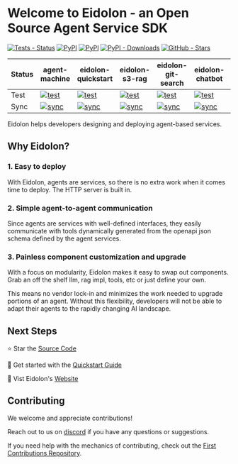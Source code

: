 # Welcome to Eidolon - an Open Source Agent Service SDK
 
[![Tests - Status](https://img.shields.io/github/actions/workflow/status/eidolon-ai/eidolon/test_python.yml?style=flat&label=eidolon)](https://github.com/eidolon-ai/eidolon)
[![PyPI](https://img.shields.io/pypi/v/eidolon-ai-sdk?style=flat&label=eidolon-ai-sdk)](https://pypi.org/project/eidolon-ai-sdk/)
[![PyPI](https://img.shields.io/pypi/v/eidolon-ai-client?style=flat&label=eidolon-ai-client)](https://pypi.org/project/eidolon-ai-client/)
[![PyPI - Downloads](https://img.shields.io/pypi/dm/eidolon-ai-sdk?color=blue)](https://pypistats.org/packages/eidolon-ai-sdk)
[![GitHub - Stars](https://img.shields.io/github/stars/eidolon-ai/eidolon?style=flat&color=blue)](https://github.com/eidolon-ai/eidolon)

| Status | agent-machine | eidolon-quickstart | eidolon-s3-rag | eidolon-git-search | eidolon-chatbot | web-researcher | azure-llm | github-assistant |
|--------|---------------|-------------------|----------------|-------------------|-----------------|----------------|-----------|------------------|
| Test | [![test](https://img.shields.io/github/actions/workflow/status/eidolon-ai/agent-machine/test.yml?label=test)](https://github.com/eidolon-ai/agent-machine) | [![test](https://img.shields.io/github/actions/workflow/status/eidolon-ai/eidolon-quickstart/test.yml?label=test)](https://github.com/eidolon-ai/eidolon-quickstart) | [![test](https://img.shields.io/github/actions/workflow/status/eidolon-ai/eidolon-s3-rag/test.yml?label=test)](https://github.com/eidolon-ai/eidolon-s3-rag) | [![test](https://img.shields.io/github/actions/workflow/status/eidolon-ai/eidolon-git-search/test.yml?label=test)](https://github.com/eidolon-ai/eidolon-git-search) | [![test](https://img.shields.io/github/actions/workflow/status/eidolon-ai/eidolon-chatbot/test.yml?label=test)](https://github.com/eidolon-ai/eidolon-chatbot) | [![test](https://img.shields.io/github/actions/workflow/status/eidolon-ai/web-researcher/test.yml?label=test)](https://github.com/eidolon-ai/web-researcher) | [![test](https://img.shields.io/github/actions/workflow/status/eidolon-ai/azure-llm/test.yml?label=test)](https://github.com/eidolon-ai/azure-llm) | [![test](https://img.shields.io/github/actions/workflow/status/eidolon-ai/github-assistant/test.yml?label=test)](https://github.com/eidolon-ai/github-assistant) |
| Sync | [![sync](https://img.shields.io/github/actions/workflow/status/eidolon-ai/agent-machine/update.yml?label=sync)](https://github.com/eidolon-ai/agent-machine) | [![sync](https://img.shields.io/github/actions/workflow/status/eidolon-ai/eidolon-quickstart/update.yml?label=sync)](https://github.com/eidolon-ai/eidolon-quickstart) | [![sync](https://img.shields.io/github/actions/workflow/status/eidolon-ai/eidolon-s3-rag/update.yml?label=sync)](https://github.com/eidolon-ai/eidolon-s3-rag) | [![sync](https://img.shields.io/github/actions/workflow/status/eidolon-ai/eidolon-git-search/update.yml?label=sync)](https://github.com/eidolon-ai/eidolon-git-search) | [![sync](https://img.shields.io/github/actions/workflow/status/eidolon-ai/eidolon-chatbot/update.yml?label=sync)](https://github.com/eidolon-ai/eidolon-chatbot) | [![sync](https://img.shields.io/github/actions/workflow/status/eidolon-ai/web-researcher/update.yml?label=sync)](https://github.com/eidolon-ai/web-researcher) | [![sync](https://img.shields.io/github/actions/workflow/status/eidolon-ai/azure-llm/update.yml?label=sync)](https://github.com/eidolon-ai/azure-llm) | [![sync](https://img.shields.io/github/actions/workflow/status/eidolon-ai/github-assistant/update.yml?label=sync)](https://github.com/eidolon-ai/github-assistant) |

Eidolon helps developers designing and deploying agent-based services.

## Why Eidolon?
### 1. Easy to deploy
With Eidolon, agents are services, so there is no extra work when it comes time to deploy. The HTTP server is built in.

### 2. Simple agent-to-agent communication
Since agents are services with well-defined interfaces, they easily communicate with tools dynamically generated from
the openapi json schema defined by the agent services.

### 3. Painless component customization and upgrade
With a focus on modularity, Eidolon makes it easy to swap out components. Grab an off the shelf llm, rag impl, tools,
etc or just define your own.

This means no vendor lock-in and minimizes the work needed to upgrade portions of an agent. Without this flexibility,
developers will not be able to adapt their agents to the rapidly changing AI landscape.

## Next Steps
⭐️ Star the [Source Code](https://github.com/eidolon-ai/eidolon)

🚀 Get started with the [Quickstart Guide](https://www.eidolonai.com/docs/quickstart)

🔎 Vist Eidolon's [Website](https://eidolonai.com/)


## Contributing

We welcome and appreciate contributions!

Reach out to us on [discord](https://discord.gg/6kVQrHpeqG) if you have
any questions or suggestions.

If you need help with the mechanics of contributing, check out the [First Contributions Repository](https://github.com/firstcontributions/first-contributions). 
